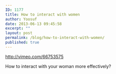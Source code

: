 ```yaml
---
ID: 1177
title: How to interact with women
author: Yoosuf
date: 2013-06-13 09:45:58
excerpt: ""
layout: post
permalink: /blog/how-to-interact-with-women/
published: true
---
```

http://vimeo.com/66753575

How to interact with your woman more effectively?